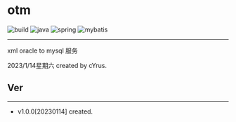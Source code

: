 # otm

![build](https://img.shields.io/badge/build-passing-brightgreen)
![java](https://img.shields.io/badge/java-1.8-blue)
![spring](https://img.shields.io/badge/spring--boot-2.7-green)
![mybatis](https://img.shields.io/badge/mybatis--plus-3.4-8B0000)


***
xml oracle to mysql 服务

2023/1/14星期六 created by cYrus.

## Ver

***

* v1.0.0[20230114] created.

